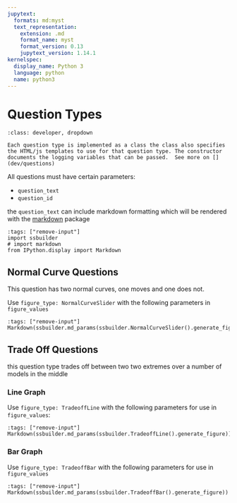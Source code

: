 ```yaml
---
jupytext:
  formats: md:myst
  text_representation:
    extension: .md
    format_name: myst
    format_version: 0.13
    jupytext_version: 1.14.1
kernelspec:
  display_name: Python 3
  language: python
  name: python3
---
```


# Question Types 

```{admonition} Question Implementation
:class: developer, dropdown

Each question type is implemented as a class the class also specifies the HTML/js templates to use for that question type. The constructor documents the logging variables that can be passed.  See more on [](dev/questions)
```

All questions must have certain parameters:
- `question_text`
- `question_id`

the `question_text` can include markdown formatting which will be rendered with the [markdown](https://pypi.org/project/Markdown/) package

```{code-cell} ipython3
:tags: ["remove-input"]
import ssbuilder
# import markdown
from IPython.display import Markdown
```

## Normal Curve Questions

This question has two normal curves, one moves and one does not. 

Use `figure_type: NormalCurveSlider` with the following parameters in `figure_values`
```{code-cell} ipython3
:tags: ["remove-input"]
Markdown(ssbuilder.md_params(ssbuilder.NormalCurveSlider().generate_figure))
```

## Trade Off Questions



this question type trades off between two two extremes over a number of models in the middle

### Line Graph

Use `figure_type: TradeoffLine` with the following parameters for use in `figure_values`:
```{code-cell} ipython3
:tags: ["remove-input"]
Markdown(ssbuilder.md_params(ssbuilder.TradeoffLine().generate_figure))
```
<!-- edit in docstring -->
### Bar Graph

Use `figure_type: TradeoffBar` with the following parameters for use in `figure_values`

```{code-cell} ipython3
:tags: ["remove-input"]
Markdown(ssbuilder.md_params(ssbuilder.TradeoffBar().generate_figure))
```

